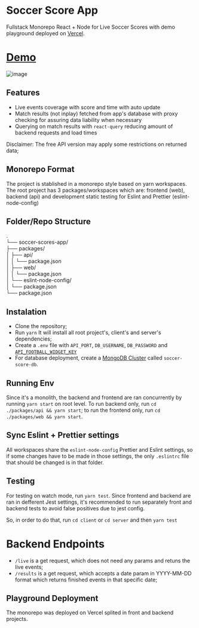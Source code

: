 # Soccer Score App

Fullstack Monorepo React + Node for Live Soccer Scores with demo playground deployed on [Vercel](https://vercel.com/).

# [Demo](https://soccer-scores-app-web.vercel.app/)
![image](https://user-images.githubusercontent.com/78763308/198755343-7982d0d9-2a85-49d2-965b-0c89d33ac88e.png)

## Features

- Live events coverage with score and time with auto update
- Match results (not inplay) fetched from app's database with proxy checking for assuring data liability when necessary
- Querying on match results with `react-query` reducing amount of backend requests and load times

Disclaimer: The free API version may apply some restrictions on returned data;

## Monorepo Format

The project is stablished in a monorepo style based on yarn workspaces. The root
project has 3 packages/workspaces which are: frontend (web), backend (api) and
development static testing for Eslint and Prettier (eslint-node-config)

## Folder/Repo Structure

.  
└── soccer-scores-app/  
├── packages/  
    │   ├── api/  
    │   │   └── package.json  
    │   ├── web/  
    │   │   └── package.json  
    │   └── eslint-node-config/  
    │       └── package.json  
    └── package.json  

## Instalation

- Clone the repository;
- Run `yarn` It will install all root project's, client's and server's
  dependencies;
- Create a `.env` file with `API_PORT`, `DB_USERNAME`, `DB_PASSWORD` and
  [`API_FOOTBALL_WIDGET_KEY`](https://apifootball.com/)
- For database deployment, create a [MongoDB Cluster](https://www.mongodb.com/)
  called `soccer-score-db`.

## Running Env

Since it's a monolith, the backend and frontend are ran concurrently by running
`yarn start` on root level. To run backend only, run
`cd ./packages/api && yarn start`; to run the frontend only, run
`cd ./packages/web && yarn start`.

## Sync Eslint + Prettier settings

All workspaces share the `eslint-node-config` Prettier and Eslint settings, so
if some changes have to be made in those settings, the only `.eslintrc` file
that should be changed is in that folder.

## Testing

For testing on watch mode, run `yarn test`. Since frontend and backend are ran
in defferent Jest settings, it's recommended to run separately front and backend
tests to avoid false positives due to jest config.

So, in order to do that, run `cd client` or `cd server` and then `yarn test`

# Backend Endpoints

- `/live` is a get request, which does not need any params and retuns the live
  events;
- `/results` is a get request, which accepts a date param in YYYY-MM-DD format
  which returns finished events in that specific date;

## Playground Deployment

The monorepo was deployed on Vercel splited in front and backend projects.
